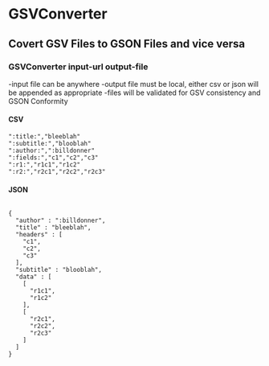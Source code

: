 #  GSVConverter

## Covert GSV Files to GSON Files and vice versa

### GSVConverter input-url output-file

-input file can be anywhere
-output file must be local, either csv or json will be appended as appropriate
-files will be validated for GSV consistency and GSON Conformity

#### CSV 
    ":title:","bleeblah"
    ":subtitle:","blooblah"
    ":author:",":billdonner"
    ":fields:","c1","c2","c3"
    ":r1:","r1c1","r1c2"
    ":r2:","r2c1","r2c2","r2c3"

#### JSON
<pre><code>
{
  "author" : ":billdonner",
  "title" : "bleeblah",
  "headers" : [
    "c1",
    "c2",
    "c3"
  ],
  "subtitle" : "blooblah",
  "data" : [
    [
      "r1c1",
      "r1c2"
    ],
    [
      "r2c1",
      "r2c2",
      "r2c3"
    ]
  ]
}
</code></pre>
